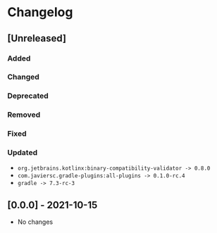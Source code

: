 # Changelog

## [Unreleased]

### Added

### Changed

### Deprecated

### Removed

### Fixed

### Updated
- `org.jetbrains.kotlinx:binary-compatibility-validator -> 0.8.0`
- `com.javiersc.gradle-plugins:all-plugins -> 0.1.0-rc.4`
- `gradle -> 7.3-rc-3`


## [0.0.0] - 2021-10-15
- No changes
